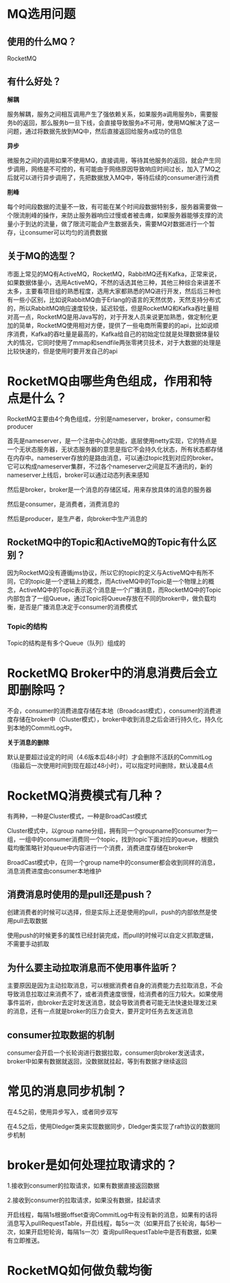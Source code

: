 # MQ选用问题

## 使用的什么MQ？

RocketMQ

## 有什么好处？

**解耦**

服务解耦，服务之间相互调用产生了强依赖关系，如果服务a调用服务b，需要服务b的返回，那么服务b一旦下线，会直接导致服务a不可用，使用MQ解决了这一问题，通过将数据先放到MQ中，然后直接返回给服务a成功的信息

**异步**

微服务之间的调用如果不使用MQ，直接调用，等待其他服务的返回，就会产生同步调用，网络是不可控的，有可能由于网络原因导致响应时间过长，加入了MQ之后就可以进行异步调用了，先把数据放入MQ中，等待后续的consumer进行消费

**削峰**

每个时间段数据的流量不一致，有可能在某个时间段数据特别多，服务器需要做一个限流削峰的操作，来防止服务器响应过慢或者被击瘫，如果服务器能够支撑的流量小于到达的流量，做了限流可能会产生数据丢失，需要MQ对数据进行一个暂存，让consumer可以均匀的消费数据

## 关于MQ的选型？

市面上常见的MQ有ActiveMQ，RocketMQ，RabbitMQ还有Kafka，正常来说，如果数据体量小，选用ActiveMQ，不然的话选其他三种，其他三种综合来讲差不太多，主要看项目组的熟悉程度，选用大家都熟悉的MQ进行开发，然后后三种也有一些小区别，比如说RabbitMQ由于Erlang的语言的天然优势，天然支持分布式的，所以RabbitMQ响应速度较快，延迟较低，但是RocketMQ和Kafka吞吐量相对高一点，RocketMQ是用Java写的，对于开发人员来说更加熟悉，做定制化更加的简单，RocketMQ使用相对方便，提供了一些电商所需要的的api，比如说顺序消费，Kafka的吞吐量是最高的，Kafka给自己的初始定位就是处理数据体量较大的情况，它同时使用了mmap和sendfile两张零拷贝技术，对于大数据的处理是比较快速的，但是使用时要开发自己的api

# RocketMQ由哪些角色组成，作用和特点是什么？

RocketMQ主要由4个角色组成，分别是nameserver，broker，consumer和producer

首先是nameserver，是一个注册中心的功能，底层使用netty实现，它的特点是一个无状态服务器，无状态服务器的意思是指它不会持久化状态，所有状态都存储在内存中。nameserver存放的是路由消息，可以通过topic找到对应的broker。它可以构成nameserver集群，不过各个nameserver之间是互不通讯的，新的nameserver上线后，broker可以通过动态列表来感知

然后是broker，broker是一个消息的存储区域，用来存放具体的消息的服务器

然后是consumer，是消费者，消费消息的

然后是producer，是生产者，向broker中生产消息的

## RocketMQ中的Topic和ActiveMQ的Topic有什么区别？

因为RocketMQ没有遵循jms协议，所以它的topic的定义与ActiveMQ中有所不同，它的topic是一个逻辑上的概念，而ActiveMQ中的Topic是一个物理上的概念，ActiveMQ中的Topic表示这个消息是一个广播消息，而RocketMQ中的Topic内部包含了一组Queue，通过Topic将Queue存放在不同的broker中，做负载均衡，是否是广播消息决定于consumer的消费模式

### Topic的结构

Topic的结构是有多个Queue（队列）组成的

# RocketMQ Broker中的消息消费后会立即删除吗？

不会，consumer的消费进度存储在本地（Broadcast模式），consumer的消费进度存储在broker中（Cluster模式），broker中收到消息之后会进行持久化，持久化到本地的CommitLog中。

**关于消息的删除**

默认是要超过设定的时间（4.6版本后48小时）才会删除不活跃的CommitLog（指最后一次使用时间到现在超过48小时），可以指定时间删除，默认凌晨4点

# RocketMQ消费模式有几种？

有两种，一种是Cluster模式，一种是BroadCast模式

Cluster模式中，以group name分组，拥有同一个groupname的consumer为一组，一组中的consumer消费同一个topic，找到topic下面对应的queue，根据负载均衡策略针对queue中内容进行一个消费，消费进度存储在broker中

BroadCast模式中，在同一个group name中的consumer都会收到同样的消息，消息消费进度由consumer本地维护

## 消费消息时使用的是pull还是push？

创建消费者的时候可以选择，但是实际上还是使用的pull，push的内部依然是使用pull去取数据

使用push的时候更多的属性已经封装完成，而pull的时候可以自定义抓取逻辑，不需要手动抓取

## 为什么要主动拉取消息而不使用事件监听？

主要原因是因为主动拉取消息，可以根据消费者自身的消费能力去拉取消息，不会导致消息拉取过来消费不了，或者消费速度很慢，给消费者的压力较大。如果使用事件监听，由broker去定时发送消息，就会导致消费者可能无法快速处理发过来的消息，还有一点就是broker的压力会变大，要开定时任务去发送消息

## consumer拉取数据的机制

consumer会开启一个长轮询进行数据拉取，consumer向broker发送请求，broker中如果有数据就返回，没数据就挂起，等到有数据才继续返回

# 常见的消息同步机制？

在4.5之前，使用异步写入，或者同步双写

在4.5之后，使用Dledger类来实现数据同步，Dledger类实现了raft协议的数据同步机制

# broker是如何处理拉取请求的？

1.接收到consumer的拉取请求，如果有数据直接返回数据

2.接收到consumer的拉取请求，如果没有数据，挂起请求

​      开启线程，每隔1s根据offset查询CommitLog中有没有新的消息，如果有的话将消息写入pullRequestTable，开启线程，每5s一次（如果开启了长轮询，每5秒一次，如果开启短轮询，每隔1s一次）查询pullRequestTable中是否有数据，如果有立即推送。

# RocketMQ如何做负载均衡

